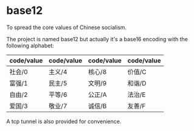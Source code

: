 # base12
To spread the core values of Chinese socialism. 

The project is named base12 but actually it's a base16 encoding with the following alphabet:

| code/value | code/value | code/value | code/value |
| ---------- | ---------- | ---------- | ---------- |
| 社会/0 | 主义/4 | 核心/8 | 价值/C |
| 富强/1 | 民主/5 | 文明/9 | 和谐/D |
| 自由/2 | 平等/6 | 公正/A | 法治/E |
| 爱国/3 | 敬业/7 | 诚信/B | 友善/F |

A tcp tunnel is also provided for convenience. 
